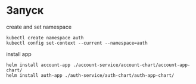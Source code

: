 # Запуск
create and set namespace

    kubectl create namespace auth
    kubectl config set-context --current --namespace=auth

install app

    helm install account-app ./account-service/account-chart/account-app-chart/
    helm install auth-app ./auth-service/auth-chart/auth-app-chart/
    